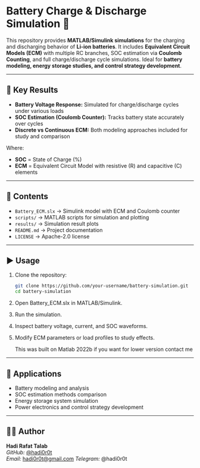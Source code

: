 # Battery Charge & Discharge Simulation 🔋

This repository provides **MATLAB/Simulink simulations** for the charging and discharging behavior of **Li-ion batteries**. It includes **Equivalent Circuit Models (ECM)** with multiple RC branches, SOC estimation via **Coulomb Counting**, and full charge/discharge cycle simulations. Ideal for **battery modeling, energy storage studies, and control strategy development**.  

---

## 🔑 Key Results

- **Battery Voltage Response:** Simulated for charge/discharge cycles under various loads  
- **SOC Estimation (Coulomb Counter):** Tracks battery state accurately over cycles  
- **Discrete vs Continuous ECM:** Both modeling approaches included for study and comparison  

Where:  
- **SOC** = State of Charge (%)  
- **ECM** = Equivalent Circuit Model with resistive (R) and capacitive (C) elements  

---

## 📂 Contents

- `Battery_ECM.slx` → Simulink model with ECM and Coulomb counter  
- `scripts/` → MATLAB scripts for simulation and plotting  
- `results/` → Simulation result plots  
- `README.md` → Project documentation  
- `LICENSE` → Apache-2.0 license  

---

## ▶️ Usage

1. Clone the repository:  
   ```bash
   git clone https://github.com/your-username/battery-simulation.git
   cd battery-simulation
2. Open Battery_ECM.slx in MATLAB/Simulink.
3. Run the simulation.
4. Inspect battery voltage, current, and SOC waveforms.
5. Modify ECM parameters or load profiles to study effects.
   
   This was built on Matlab 2022b if you want for lower version contact me
   
---

## 📖 Applications

- Battery modeling and analysis
- SOC estimation methods comparison
- Energy storage system simulation
- Power electronics and control strategy development

---

## 👨‍💻 Author
**Hadi Rafat Talab**  
*GitHub:* [@hadi0r0t](https://github.com/hadi0r0t)  
*Email:* hadi0r0t@gmail.com
*Telegram:* @hadi0r0t
